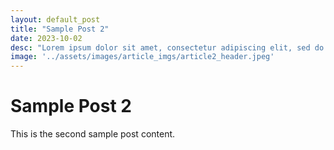 ```yaml
---
layout: default_post
title: "Sample Post 2"
date: 2023-10-02
desc: "Lorem ipsum dolor sit amet, consectetur adipiscing elit, sed do eiusmod tempor incididunt ut labore et dolore magna aliqua. Ut enim ad minim veniam, quis nostrud exercitation ullamco laboris nisi ut aliquip ex ea commodo consequat."
image: '../assets/images/article_imgs/article2_header.jpeg'
---
```


# Sample Post 2

This is the second sample post content.
